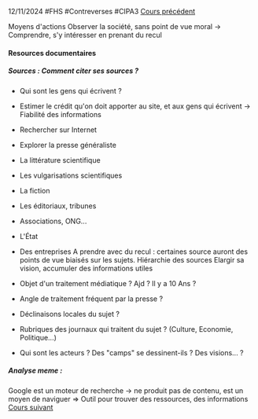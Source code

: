 12/11/2024
#FHS #Contreverses #CIPA3
[Cours précédent](Controverses%20Cours%202.md)

Moyens d'actions 
Observer la société, sans point de vue moral 
	-> Comprendre, s'y intéresser en prenant du recul 
#### Resources documentaires 
##### Sources : Comment citer ses sources ? 
- Qui sont les gens qui écrivent ? 
- Estimer le crédit qu'on doit apporter au site, et aux gens qui écrivent -> Fiabilité des informations 
- Rechercher sur Internet 
- Explorer la presse généraliste 
- La littérature scientifique 
- Les vulgarisations scientifiques 
- La fiction 
- Les éditoriaux, tribunes 
- Associations, ONG... 
- L'État 
- Des entreprises 
A prendre avec du recul : certaines source auront des points de vue biaisés sur les sujets. Hiérarchie des sources 
Elargir sa vision, accumuler des informations utiles 

- Objet d'un traitement médiatique ? Ajd ? Il y a 10 Ans ? 
- Angle de traitement fréquent par la presse ? 
- Déclinaisons locales du sujet ? 
- Rubriques des journaux qui traitent du sujet ? (Culture, Economie, Politique...) 
- Qui sont les acteurs ? Des "camps" se dessinent-ils ? Des visions... ? 
##### Analyse meme : 
Google est un moteur de recherche -> ne produit pas de contenu, est un moyen de naviguer => Outil pour trouver des ressources, des informations
[Cours suivant](Controverses%20Cours%204.md)